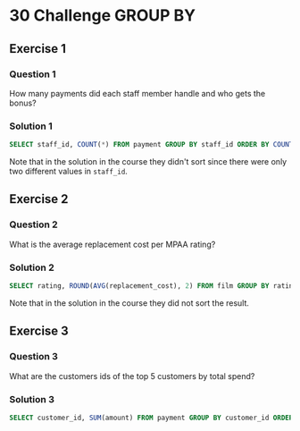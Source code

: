 # 30 Challenge GROUP BY

## Exercise 1

### Question 1

How many payments did each staff member handle and who gets the bonus?

### Solution 1

```sql
SELECT staff_id, COUNT(*) FROM payment GROUP BY staff_id ORDER BY COUNT(*) DESC;
```

Note that in the solution in the course they didn't sort since there were only two different values in `staff_id`.

## Exercise 2

### Question 2

What is the average replacement cost per MPAA rating?

### Solution 2

```sql
SELECT rating, ROUND(AVG(replacement_cost), 2) FROM film GROUP BY rating ORDER BY AVG(replacement_cost) DESC;
```

Note that in the solution in the course they did not sort the result.

## Exercise 3

### Question 3

What are the customers ids of the top 5 customers by total spend?

### Solution 3

```sql
SELECT customer_id, SUM(amount) FROM payment GROUP BY customer_id ORDER BY SUM(amount) DESC LIMIT 5; 
```
